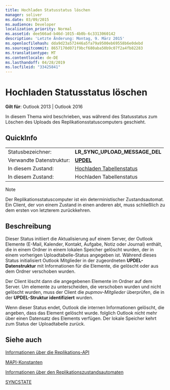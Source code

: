 ```yaml
---
title: Hochladen Statusstatus löschen
manager: soliver
ms.date: 03/09/2015
ms.audience: Developer
localization_priority: Normal
ms.assetid: dee566ad-b46d-1015-4b0b-6c3313060142
description: 'Letzte Änderung: Montag, 9. März 2015'
ms.openlocfilehash: dda9d23a572446a5fa79a9500eb69558b6e0debd
ms.sourcegitcommit: 8657170d071f9bcf680aba50b9c07f2a4fb82283
ms.translationtype: MT
ms.contentlocale: de-DE
ms.lasthandoff: 04/28/2019
ms.locfileid: "33425841"
---
```

# <a name="upload-delete-status-state"></a>Hochladen Statusstatus löschen

  
  
**Gilt für**: Outlook 2013 | Outlook 2016 
  
 In diesem Thema wird beschrieben, was während des Statusstatus zum Löschen des Uploads des Replikationsstatuscomputers geschieht. 
  
## <a name="quick-info"></a>QuickInfo

|||
|:-----|:-----|
|Statusbezeichner:  <br/> |**LR_SYNC_UPLOAD_MESSAGE_DEL** <br/> |
|Verwandte Datenstruktur:  <br/> |**[UPDEL](updel.md)** <br/> |
|In diesem Zustand:  <br/> |[Hochladen Tabellenstatus](upload-table-state.md) <br/> |
|In diesem Zustand:  <br/> |Hochladen Tabellenstatus  <br/> |
   
> [!NOTE]
> Der Replikationsstatuscomputer ist ein deterministischer Zustandsautomat. Ein Client, der von einem Zustand in einen anderen abt, muss schließlich zu dem ersten von letzterem zurückkehren. 
  
## <a name="description"></a>Beschreibung

Dieser Status initiiert die Aktualisierung auf einem Server, der Outlook Elemente (E-Mail, Kalender, Kontakt, Aufgabe, Notiz oder Journal) enthält, die in einem Ordner in einem lokalen Speicher gelöscht wurden, der in einem vorherigen Uploadtabelle-Status angegeben ist. Während dieses Status initialisiert Outlook Mitglieder in der zugeordneten **UPDEL-Datenstruktur** mit Informationen für die Elemente, die gelöscht oder aus dem Ordner verschoben wurden. 
  
Der Client löscht dann die angegebenen Elemente im Ordner auf dem Server. Um elemente zu unterscheiden, die verschoben wurden und nicht gelöscht wurden, muss der Client die  *pupmov-Mitglieder*  überprüfen, die in der **UPDEL-Struktur identifiziert** wurden. 
  
Wenn dieser Status endet, Outlook die internen Informationen gelöscht, die angeben, dass das Element gelöscht wurde. folglich Outlook nicht mehr über einen Datensatz des Elements verfügen. Der lokale Speicher kehrt zum Status der Uploadtabelle zurück.
  
## <a name="see-also"></a>Siehe auch



[Informationen über die Replikations-API](about-the-replication-api.md)
  
[MAPI-Konstanten](mapi-constants.md)
  
[Informationen über den Replikationszustandsautomaten](about-the-replication-state-machine.md)
  
[SYNCSTATE](syncstate.md)

